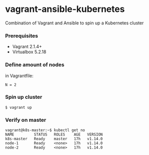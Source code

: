 # vagrant-ansible-kubernetes
Combination of Vagrant and Ansible to spin up a Kubernetes cluster

### Prerequisites
- Vagrant 2.1.4+
- Virtualbox 5.2.18

### Define amount of nodes
in Vagrantfile:
```
N = 2
```


### Spin up cluster
```
$ vagrant up
```

### Verify on master
```
vagrant@k8s-master:~$ kubectl get no
NAME         STATUS   ROLES    AGE   VERSION
k8s-master   Ready    master   17h   v1.14.0
node-1       Ready    <none>   17h   v1.14.0
node-2       Ready    <none>   17h   v1.14.0
```
